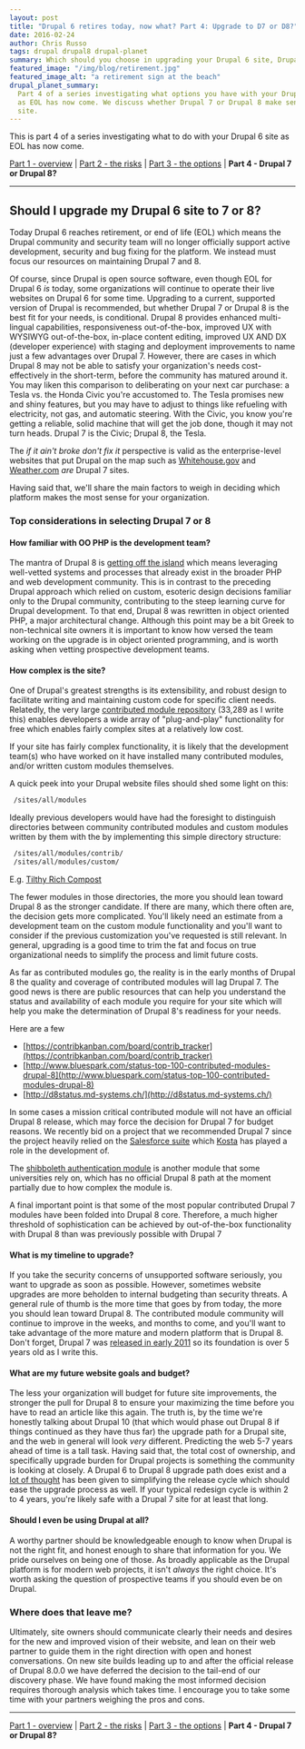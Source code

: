 ```yaml
---
layout: post
title: "Drupal 6 retires today, now what? Part 4: Upgrade to D7 or D8?"
date: 2016-02-24
author: Chris Russo
tags: drupal drupal8 drupal-planet
summary: Which should you choose in upgrading your Drupal 6 site, Drupal 7 or 8?
featured_image: "/img/blog/retirement.jpg"
featured_image_alt: "a retirement sign at the beach"
drupal_planet_summary:
  Part 4 of a series investigating what options you have with your Drupal 6 site
  as EOL has now come. We discuss whether Drupal 7 or Drupal 8 make sense for your
  site.
---
```


This is part 4 of a series investigating what to do with your Drupal 6 site as
EOL has now come.

[Part 1 - overview](/2015/11/24/drupal-6-upgrade.html) \|
[Part 2 - the risks](/2015/12/10/drupal-6-part-2.html) \|
[Part 3 - the options](/2016/01/25/drupal-6-part-3.html)
\| **Part 4 - Drupal 7 or Drupal 8?**

*****

## Should I upgrade my Drupal 6 site to 7 or 8?

Today Drupal 6 reaches retirement, or end of life (EOL) which means the Drupal
community and security team will no longer officially support active development,
security and bug fixing for the platform. We instead must focus our resources on
maintaining Drupal 7 and 8.

Of course, since Drupal is open source software, even though EOL for Drupal 6
_is_ today, some organizations will continue to operate their live websites on
Drupal 6 for some time. Upgrading to a current, supported version of Drupal is
recommended, but whether Drupal 7 or Drupal 8 is the best fit for your needs,
is conditional. Drupal 8 provides enhanced multi-lingual capabilities,
responsiveness out-of-the-box, improved UX with WYSIWYG out-of-the-box, in-place
content editing, improved UX AND DX (developer experience) with staging and
deployment improvements to name just a few advantages over Drupal 7. However,
there are cases in which Drupal 8 may not be able to satisfy your organization's
needs cost-effectively in the short-term, before the community has matured around
it. You may liken this comparison to deliberating on your next car purchase: a
Tesla vs. the Honda Civic you're accustomed to. The Tesla promises
new and shiny features, but you may have to adjust to things like refueling
with electricity, not gas, and automatic steering. With the Civic, you know
you're getting a reliable, solid machine that will get the job done, though
it may not turn heads. Drupal 7 is the Civic; Drupal 8, the Tesla.

The _if it ain't broke don't fix it_ perspective is valid as the enterprise-level
websites that put Drupal on the map such as
[Whitehouse.gov](http://buytaert.net/whitehouse-gov-using-drupal) and
[Weather.com](http://buytaert.net/weather-com-using-drupal) _are_ Drupal 7 sites.

Having said that, we'll share the main factors to weigh in deciding which
platform makes the most sense for your organization.

### Top considerations in selecting Drupal 7 or 8

#### How familiar with OO PHP is the development team?

The mantra of Drupal 8 is [getting off the island](https://groups.drupal.org/node/140144)
which means leveraging well-vetted systems and processes that already exist in
the broader PHP and web development community. This is in contrast to the preceding
Drupal approach which relied on custom, esoteric design decisions familiar only
to the Drupal community, contributing to the steep learning curve for Drupal development.
To that end, Drupal 8 was rewritten in object oriented PHP, a major architectural
change.  Although this point may be a bit Greek to non-technical site owners it
is important to know how versed the team working on the upgrade is in object
oriented programming, and is worth asking when vetting prospective development teams.

#### How complex is the site?

One of Drupal's greatest strengths is its extensibility, and robust design
to facilitate writing and maintaining custom code for specific client needs.
Relatedly, the very large [contributed module
repository](https://www.drupal.org/project/project_module) (33,289 as I write
this) enables developers a wide array of "plug-and-play" functionality for free
which enables fairly complex sites at a relatively low cost.

If your site has fairly complex functionality, it is likely that the development
team(s) who have worked on it have installed many contributed modules, and/or
written custom modules themselves.

A quick peek into your Drupal website files should shed some light on this:

```bash
 /sites/all/modules
```

Ideally previous developers would have had the foresight to distinguish
directories between community contributed modules and custom modules written by
them with the by implementing this simple directory structure:

```bash
 /sites/all/modules/contrib/
 /sites/all/modules/custom/
```

E.g. [Tilthy Rich Compost](https://github.com/chrisarusso/Tilthy-Rich-Compost-Website/tree/master/drupalroot/sites/all/modules)

The fewer modules in those directories, the more you should lean toward Drupal 8
as the stronger candidate. If there are many, which there often are, the decision
gets more complicated. You'll likely need an estimate from a development team on
the custom module functionality and you'll want to consider if the previous
customization you've requested is still relevant. In general, upgrading is a good
time to trim the fat and focus on true organizational needs to simplify the process
and limit future costs.

As far as contributed modules go, the reality is in the early months of Drupal 8
the quality and coverage of contributed modules will lag Drupal 7. The good news
is there are public resources that can help you understand the status and
availability of each module you require for your site which will help you
make the determination of Drupal 8's readiness for your needs.

Here are a few

 + [https://contribkanban.com/board/contrib_tracker](https://contribkanban.com/board/contrib_tracker)
 + [http://www.bluespark.com/status-top-100-contributed-modules-drupal-8](http://www.bluespark.com/status-top-100-contributed-modules-drupal-8)
 + [http://d8status.md-systems.ch/](http://d8status.md-systems.ch/)

In some cases a mission critical contributed module will not have an official
Drupal 8 release, which may force the decision for Drupal 7 for budget reasons.
We recently bid on a project that we recommended Drupal 7 since the project
heavily relied on the [Salesforce suite](https://www.drupal.org/node/141315/committers?sort=desc&order=Commits)
which [Kosta](/team/kosta-harlan/) has played a role in the development of.

The [shibboleth authentication module](https://www.drupal.org/project/shib_auth)
is another module that some universities rely on, which has no official Drupal 8
path at the moment partially due to how complex the module is.

A final important point is that some of the most popular contributed Drupal 7
modules have been folded into Drupal 8 core. Therefore, a much higher threshold
of sophistication can be achieved by out-of-the-box functionality with Drupal 8
than was previously possible with Drupal 7

#### What is my timeline to upgrade?

If you take the security concerns of unsupported software seriously, you want
to upgrade as soon as possible. However, sometimes website upgrades are more
beholden to internal budgeting than security threats. A general rule of thumb is
the more time that goes by from today, the more you should lean toward Drupal 8.
The contributed module community will continue to improve in the weeks, and
months to come, and you'll want to take advantage of the more mature and modern
platform that is Drupal 8. Don't forget, Drupal 7 was
[released in early 2011](https://www.drupal.org/node/1015392) so its foundation
is over 5 years old as I write this.

#### What are my future website goals and budget?

The less your organization will budget for future site improvements, the stronger
the pull for Drupal 8 to ensure your maximizing the time before you
have to read an article like this again. The truth is, by the time we're honestly
talking about Drupal 10 (that which would phase out Drupal 8 if things continued
as they have thus far) the upgrade path for a Drupal site, and the web in general
will look _very_ different. Predicting the web 5-7 years ahead of time is a tall
task. Having said that, the total cost of ownership, and specifically upgrade
burden for Drupal projects is something the community is looking at closely. A
Drupal 6 to Drupal 8 upgrade path does exist and a [lot of thought](https://www.drupal.org/core/release-cycle-overview)
has been given to simplifying the release cycle which should ease the upgrade
process as well. If your typical redesign cycle is within 2 to 4 years, you're
likely safe with a Drupal 7 site for at least that long.

#### Should I even be using Drupal at all?

A worthy partner should be knowledgeable enough to know when Drupal is not
the right fit, and honest enough to share that information for you. We pride
ourselves on being one of those. As broadly applicable as the Drupal platform
is for modern web projects, it isn't _always_ the right choice. It's worth asking
the question of prospective teams if you should even be on Drupal.

### Where does that leave me?

Ultimately, site owners should communicate clearly their needs and desires for
the new and improved vision of their website, and lean on their web partner
to guide them in the right direction with open and honest conversations. On new site builds leading up to and after
the official release of Drupal 8.0.0
we have deferred the decision to the tail-end of our discovery phase. We have found
making the most informed decision requires thorough analysis which takes time. I
encourage you to take some time with your partners weighing the pros and cons.

*****

[Part 1 - overview](/2015/11/24/drupal-6-upgrade.html) \|
[Part 2 - the risks](/2015/12/10/drupal-6-part-2.html) \|
[Part 3 - the options](/2016/01/25/drupal-6-part-3.html)
\| **Part 4 - Drupal 7 or Drupal 8?**
